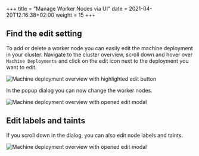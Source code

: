 +++
title = "Manage Worker Nodes via UI"
date = 2021-04-20T12:16:38+02:00
weight = 15
+++


## Find the edit setting

To add or delete a worker node you can easily edit the machine deployment in your cluster. Navigate to the cluster overview, scroll down and hover over `Machine Deployments` and click on the edit icon next to the deployment you want to edit.

![Machine deployment overview with highlighted edit button](/img/kubermatic/v2.18/ui/md_edit.png?classes=shadow,border "Machine deployment overview with highlighted edit button")

In the popup dialog you can now change the worker nodes.

![Machine deployment overview with opened edit modal](/img/kubermatic/v2.18/ui/md_edit_dialog1.png?height=350px&classes=shadow,border "Machine deployment overview with opened edit modal")

## Edit labels and taints 

If you scroll down in the dialog, you can also edit node labels and taints.

![Machine deployment overview with opened edit modal](/img/kubermatic/v2.18/ui/md_edit_dialog2.png?height=350px&classes=shadow,border "Machine deployment overview with opened edit modal")
